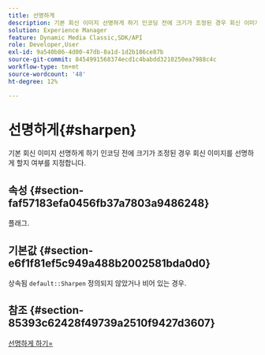 ```yaml
---
title: 선명하게
description: 기본 회신 이미지 선명하게 하기 인코딩 전에 크기가 조정된 경우 회신 이미지를 선명하게 할지 여부를 지정합니다.
solution: Experience Manager
feature: Dynamic Media Classic,SDK/API
role: Developer,User
exl-id: 9a540b86-4d00-47db-8a1d-1d2b186ce87b
source-git-commit: 8454991568374ecd1c4babdd3210250ea7988c4c
workflow-type: tm+mt
source-wordcount: '48'
ht-degree: 12%

---
```


# 선명하게{#sharpen}

기본 회신 이미지 선명하게 하기 인코딩 전에 크기가 조정된 경우 회신 이미지를 선명하게 할지 여부를 지정합니다.

## 속성 {#section-faf57183efa0456fb37a7803a9486248}

플래그.

## 기본값 {#section-e6f1f81ef5c949a488b2002581bda0d0}

상속됨 `default::Sharpen` 정의되지 않았거나 비어 있는 경우.

## 참조 {#section-85393c62428f49739a2510f9427d3607}

[선명하게 하기=](../../../../../ir-api/http-protocol/image-rendering-api-ref/c-ir-http-protocol-ref/c-ir-http-protocol-command-reference/r-ir-http-sharpen.md#reference-13034d22d176483cb99ccafc2a4f6a6e)
